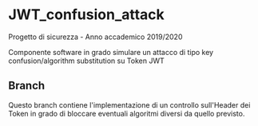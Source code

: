 # JWT_confusion_attack

Progetto di sicurezza - Anno accademico 2019/2020

Componente software in grado simulare un attacco di tipo key confusion/algorithm substitution su Token JWT

## Branch

Questo branch contiene l'implementazione di un controllo sull'Header dei Token in grado di bloccare eventuali algoritmi diversi da quello previsto.